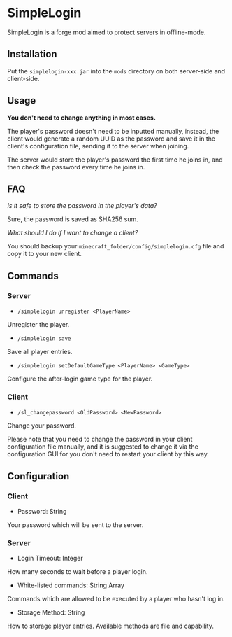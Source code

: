 # SimpleLogin

SimpleLogin is a forge mod aimed to protect servers in offline-mode.

## Installation

Put the `simplelogin-xxx.jar` into the `mods` directory on both server-side and client-side.

## Usage

**You don't need to change anything in most cases.**

The player's password doesn't need to be inputted manually, instead, the client would generate a random UUID as the password and save it in the client's configuration file, sending it to the server when joining.

The server would store the player's password the first time he joins in, and then check the password every time he joins in.

## FAQ

_Is it safe to store the password in the player's data?_

Sure, the password is saved as SHA256 sum.

_What should I do if I want to change a client?_

You should backup your `minecraft_folder/config/simplelogin.cfg` file and copy it to your new client.

## Commands

### Server

- `/simplelogin unregister <PlayerName>`

Unregister the player.

- `/simplelogin save`

Save all player entries.

- `/simplelogin setDefaultGameType <PlayerName> <GameType>`

Configure the after-login game type for the player.

### Client

- `/sl_changepassword <OldPassword> <NewPassword>`

Change your password.

Please note that you need to change the password in your client configuration file manually, and it is suggested to change it via the configuration GUI for you don't need to restart your client by this way.

## Configuration

### Client

- Password: String

Your password which will be sent to the server.

### Server

- Login Timeout: Integer

How many seconds to wait before a player login.

- White-listed commands: String Array

Commands which are allowed to be executed by a player who hasn't log in.

- Storage Method: String

How to storage player entries. Available methods are file and capability.

